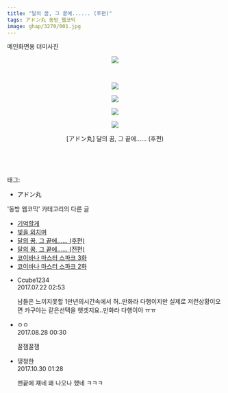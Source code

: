 ```yaml
---
title: "달의 꿈, 그 끝에...... (후편)"
tags: アドン丸 동방_웹코믹
image: ghap/3270/001.jpg
---
```

<div class="article">
<p class="moreless_fold" id="more3270_0"><span onclick="toggleMoreLess(this, '3270_0','메인화면용 더미사진','접기'); return false;" style="cursor: pointer;">메인화면용 더미사진</span></p>
<p></p>
<p style="text-align: center; clear: none; float: none;"><img src="{{ site.nasurl }}/ghap/3270/001.jpg"/></p>
<p style="text-align: center; clear: none; float: none;"><br/></p>
<p style="text-align: center; clear: none; float: none;"><img src="{{ site.nasurl }}/ghap/3270/002.jpg"/></p>
<p style="text-align: center; clear: none; float: none;"><img src="{{ site.nasurl }}/ghap/3270/003.jpg"/></p>
<p style="text-align: center; clear: none; float: none;"><img src="{{ site.nasurl }}/ghap/3270/004.jpg"/></p>
<p style="text-align: center; clear: none; float: none;"><img src="{{ site.nasurl }}/ghap/3270/005.jpg"/></p>
<p style="text-align: center; clear: none; float: none;">[アドン丸] 달의 꿈, 그 끝에...... (후편)</p>
<p><br/></p>
<p><br/></p>
</div><div class="tagTrail">
<p>태그: </p>
<ul>
<li>アドン丸</li>
</ul>
</div><div class="another">
<p>'동방 웹코믹' 카테고리의 다른 글</p>
<ul>
<li><a href="/2017-05-23-ghap_3275">기억할게</a></li>
<li><a href="/2017-05-20-ghap_3271">빛을 외치며</a></li>
<li><a href="/2017-05-20-ghap_3270">달의 꿈, 그 끝에...... (후편)</a></li>
<li><a href="/2017-05-20-ghap_3269">달의 꿈, 그 끝에...... (전편)</a></li>
<li><a href="/2017-05-20-ghap_3266">코이바나 마스터 스파크 3화</a></li>
<li><a href="/2017-05-20-ghap_3265">코이바나 마스터 스파크 2화</a></li>
</ul>
</div><div class="cb_module cb_fluid">
<div class="cb_wrt cb_profile">
<div class="comment">
<ul>
<li class="cb_thumb_off" id="comment15041534">
<div class="cb_comment_area">
<div class="cb_info_area">
<div class="cb_section">
<span class="cb_nick_name">Ccube1234</span>
</div>
<div class="cb_section">
<span class="cb_date">2017.07.22 02:53 </span>
</div>
</div>
<div class="cb_dsc_comment">
<p class="cb_dsc">
											남들은 느끼지못할 1만년의시간속에서 허..만화라 다행이지만 실제로 저런상황이오면 카구야는 같은선택을 햇겟지요..만화라 다행이야 ㅠㅠ
										</p>
</div>
</div></li>
<li class="cb_thumb_off" id="comment15070036">
<div class="cb_comment_area">
<div class="cb_info_area">
<div class="cb_section">
<span class="cb_nick_name">ㅇㅇ</span>
</div>
<div class="cb_section">
<span class="cb_date">2017.08.28 00:30 </span>
</div>
</div>
<div class="cb_dsc_comment">
<p class="cb_dsc">
											꿀잼꿀잼
										</p>
</div>
</div></li>
<li class="cb_thumb_off" id="comment15117458">
<div class="cb_comment_area">
<div class="cb_info_area">
<div class="cb_section">
<span class="cb_nick_name">댕청한</span>
</div>
<div class="cb_section">
<span class="cb_date">2017.10.30 01:28 </span>
</div>
</div>
<div class="cb_dsc_comment">
<p class="cb_dsc">
											맨끝에 쟤네 왜 나오나 했네 ㅋㅋㅋ
										</p>
</div>
</div></li>
</ul>
</div>
</div><!-- commentList close -->
</div>